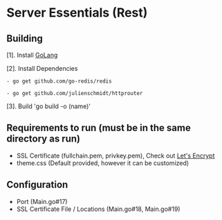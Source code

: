# Server Essentials (Rest)

## Building
[1]. Install [GoLang](https://golang.org/) 

[2]. Install Dependencies 

    - go get github.com/go-redis/redis
    
    - go get github.com/julienschmidt/httprouter

[3]. Build 'go build -o (name)'


## Requirements to run (must be in the same directory as run)

- SSL Certificate (fullchain.pem, privkey.pem), Check out [Let's Encrypt](https://letsencrypt.org/)
- theme.css (Default provided, however it can be customized)

## Configuration

- Port (Main.go#17)
- SSL Certificate File / Locations (Main.go#18, Main.go#19)
